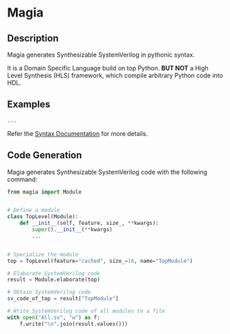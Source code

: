 # Magia

## Description
Magia generates Synthesizable SystemVerilog in pythonic syntax.

It is a Domain Specific Language build on top Python. 
**BUT NOT** a High Level Synthesis (HLS) framework, which compile arbitrary Python code into HDL.

## Examples

```python
...
```

Refer the [Syntax Documentation](docs/syntax.md) for more details.  

## Code Generation

Magia generates Synthesizable SystemVerilog code with the following command:

```python
from magia import Module


# Define a module
class TopLevel(Module):
    def __init__(self, feature, size_, **kwargs):
        super().__init__(**kwargs)
        ...


# Specialize the module
top = TopLevel(feature="cached", size_=16, name="TopModule")

# Elaborate SystemVerilog code
result = Module.elaborate(top)

# Obtain SystemVerilog code
sv_code_of_top = result["TopModule"]

# Write SystemVerilog code of all modules to a file
with open("All.sv", "w") as f:
    f.write("\n".join(result.values()))

```